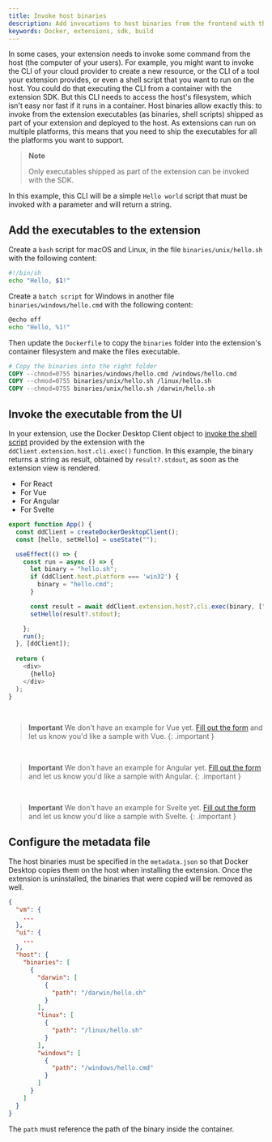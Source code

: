```yaml
---
title: Invoke host binaries
description: Add invocations to host binaries from the frontend with the extension SDK.
keywords: Docker, extensions, sdk, build
---
```


In some cases, your extension needs to invoke some command from the host (the computer of your users). For example, you
might want to invoke the CLI of your cloud provider to create a new resource, or the CLI of a tool your extension
provides, or even a shell script that you want to run on the host. You could do that executing the CLI from a container with the extension SDK. But this CLI needs to access the host's
filesystem, which isn't easy nor fast if it runs in a container.
Host binaries allow exactly this: to invoke from the extension executables (as binaries, shell scripts)
shipped as part of your extension and deployed to the host. As extensions can run on multiple platforms, this
means that you need to ship the executables for all the platforms you want to support.

> **Note**
>
> Only executables shipped as part of the extension can be invoked with the SDK. 

In this example, this CLI will be a simple `Hello world` script that must be invoked with a parameter and will return a 
string.

## Add the executables to the extension

Create a `bash` script for macOS and Linux, in the file `binaries/unix/hello.sh` with the following content:

```bash
#!/bin/sh
echo "Hello, $1!"
```

Create a `batch script` for Windows in another file `binaries/windows/hello.cmd` with the following content:

```bash
@echo off
echo "Hello, %1!"
```

Then update the `Dockerfile` to copy the `binaries` folder into the extension's container filesystem and make the
files executable.

```dockerfile
# Copy the binaries into the right folder
COPY --chmod=0755 binaries/windows/hello.cmd /windows/hello.cmd
COPY --chmod=0755 binaries/unix/hello.sh /linux/hello.sh
COPY --chmod=0755 binaries/unix/hello.sh /darwin/hello.sh
```

## Invoke the executable from the UI

In your extension, use the Docker Desktop Client object to [invoke the shell script](../dev/api/backend.md#invoke-an-extension-binary-on-the-host)
provided by the extension with the `ddClient.extension.host.cli.exec()` function.
In this example, the binary returns a string as result, obtained by `result?.stdout`, as soon as the extension view is rendered.

<ul class="nav nav-tabs">
  <li class="active"><a data-toggle="tab" data-target="#react-app" data-group="react">For React</a></li>
  <li><a data-toggle="tab" data-target="#vue-app" data-group="vue">For Vue</a></li>
  <li><a data-toggle="tab" data-target="#angular-app" data-group="angular">For Angular</a></li>
  <li><a data-toggle="tab" data-target="#svelte-app" data-group="svelte">For Svelte</a></li>
</ul>

<div class="tab-content">
  <div id="react-dockerfile" class="tab-pane fade in active" markdown="1">

```typescript
export function App() {
  const ddClient = createDockerDesktopClient();
  const [hello, setHello] = useState("");

  useEffect(() => {
    const run = async () => {
      let binary = "hello.sh";
      if (ddClient.host.platform === 'win32') {
        binary = "hello.cmd";
      }

      const result = await ddClient.extension.host?.cli.exec(binary, ["world"]);
      setHello(result?.stdout);

    };
    run();
  }, [ddClient]);
    
  return (
    <div>
      {hello}
    </div>
  );
}
```


  </div>
  <div id="vue-app" class="tab-pane fade" markdown="1">

<br/>

> **Important**
> We don't have an example for Vue yet. [Fill out the form](https://docs.google.com/forms/d/e/1FAIpQLSdxJDGFJl5oJ06rG7uqtw1rsSBZpUhv_s9HHtw80cytkh2X-Q/viewform?usp=pp_url&entry.1333218187=Vue)
> and let us know you'd like a sample with Vue.
{: .important }

  </div>
  <div id="angular-app" class="tab-pane fade" markdown="1">

<br/>

> **Important**
> We don't have an example for Angular yet. [Fill out the form](https://docs.google.com/forms/d/e/1FAIpQLSdxJDGFJl5oJ06rG7uqtw1rsSBZpUhv_s9HHtw80cytkh2X-Q/viewform?usp=pp_url&entry.1333218187=Angular)
> and let us know you'd like a sample with Angular.
{: .important }

  </div>
  <div id="svelte-app" class="tab-pane fade" markdown="1">

<br/>

> **Important**
> We don't have an example for Svelte yet. [Fill out the form](https://docs.google.com/forms/d/e/1FAIpQLSdxJDGFJl5oJ06rG7uqtw1rsSBZpUhv_s9HHtw80cytkh2X-Q/viewform?usp=pp_url&entry.1333218187=Svelte)
> and let us know you'd like a sample with Svelte.
{: .important }

  </div>
</div>

## Configure the metadata file

The host binaries must be specified in the `metadata.json` so that Docker Desktop copies them on the host when installing
the extension. Once the extension is uninstalled, the binaries that were copied will be removed as well.

```json
{
  "vm": {
    ...
  },
  "ui": {
    ...
  },
  "host": {
    "binaries": [
      {
        "darwin": [
          {
            "path": "/darwin/hello.sh"
          }
        ],
        "linux": [
          {
            "path": "/linux/hello.sh"
          }
        ],
        "windows": [
          {
            "path": "/windows/hello.cmd"
          }
        ]
      }
    ]
  }
}
```

The `path` must reference the path of the binary inside the container.
